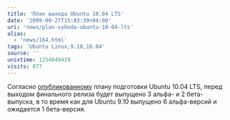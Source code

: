 ```yaml
---
title: 'План выхода Ubuntu 10.04 LTS'
date: '2009-09-27T15:03:39+04:00'
uri: 'news/plan-vyhoda-ubuntu-10-04-lts'
alias: 
  - 'news/164.html'
tags: 'Ubuntu Linux,9.10,10.04'
source: ''
unixtime: 1254049419
visits: 877
---
```

Согласно [опубликованному](https://wiki.ubuntu.com/LucidReleaseSchedule) плану подготовки Ubuntu 10.04 LTS, перед выходом финального релиза будет выпущено 3 альфа-  и 2 бета-выпуска, в то время как для Ubuntu 9.10 выпущено 6 альфа-версий и ожидается 1 бета-версия.
